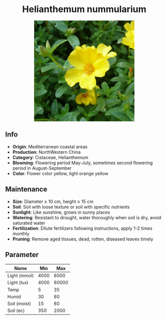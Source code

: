 <h1 align='center'>Helianthemum nummularium</h1>
<p align="center">
    <img 
        align='center'
        width='320'
        src="../images/helianthemum nummularium.png" 
        alt='Helianthemum nummularium' />
</p>

## Info

 - **Origin**: Mediterranean coastal areas
 - **Production**: NorthWestern China
 - **Category**: Cistaceae, Helianthemum
 - **Blooming**: Flowering period May-July, sometimes second flowering period in August-September
 - **Color**: Flower color yellow, light orange yellow

## Maintenance

 - **Size**: Diameter ≥ 10 cm, height ≥ 15 cm
 - **Soil**: Soil with loose texture or soil with specific nutrients
 - **Sunlight**: Like sunshine, grows in sunny places
 - **Watering**: Resistant to drought, water thoroughly when soil is dry, avoid saturated water
 - **Fertilization**: Dilute fertilizers following instructions, apply 1-2 times monthly
 - **Pruning**: Remove aged tissues, dead, rotten, diseased leaves timely

## Parameter

| Name         | Min  | Max   |
|--------------|------|-------|
| Light (mmol) | 4000 | 6000  |
| Light (lux)  | 4000 | 60000 |
| Temp         | 5    | 35    |
| Humid        | 30   | 80    |
| Soil (moist) | 15   | 60    |
| Soil (ec)    | 350  | 2000  |